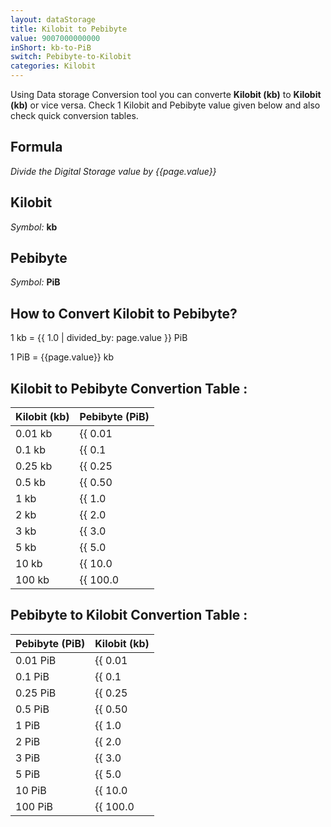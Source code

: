 ```yaml
---
layout: dataStorage
title: Kilobit to Pebibyte
value: 9007000000000
inShort: kb-to-PiB
switch: Pebibyte-to-Kilobit
categories: Kilobit
---
```


Using Data storage Conversion tool you can converte **Kilobit (kb)** to **Kilobit (kb)** or vice versa. Check 1 Kilobit and Pebibyte value given below and also check quick conversion tables.

## Formula
*Divide the Digital Storage value by {{page.value}}*

## Kilobit
*Symbol:* **kb**

## Pebibyte
*Symbol:* **PiB**

## How to Convert Kilobit to Pebibyte?

1 kb = {{ 1.0 | divided_by: page.value }} PiB

1 PiB = {{page.value}} kb


## Kilobit to Pebibyte Convertion Table :

| Kilobit (kb) | Pebibyte (PiB) |
| ---- | ---- |
| 0.01 kb | {{ 0.01 | divided_by: page.value }} PiB |
| 0.1 kb | {{ 0.1 | divided_by: page.value }} PiB |
| 0.25 kb | {{ 0.25 | divided_by: page.value }} PiB |
| 0.5 kb | {{ 0.50 | divided_by: page.value }} PiB |
| 1 kb | {{ 1.0 | divided_by: page.value }} PiB |
| 2 kb | {{ 2.0 | divided_by: page.value }} PiB |
| 3 kb | {{ 3.0 | divided_by: page.value }} PiB |
| 5 kb | {{ 5.0 | divided_by: page.value }} PiB |
| 10 kb | {{ 10.0 | divided_by: page.value }} PiB |
| 100 kb | {{ 100.0 | divided_by: page.value }} PiB |

## Pebibyte to Kilobit Convertion Table :

| Pebibyte (PiB) | Kilobit (kb) |
| ---- | ---- |
| 0.01 PiB | {{ 0.01 | times: page.value }} kb |
| 0.1 PiB | {{ 0.1 | times: page.value }} kb |
| 0.25 PiB | {{ 0.25 | times: page.value }} kb |
| 0.5 PiB | {{ 0.50 | times: page.value }} kb |
| 1 PiB | {{ 1.0 | times: page.value }} kb |
| 2 PiB | {{ 2.0 | times: page.value }} kb |
| 3 PiB | {{ 3.0 | times: page.value }} kb |
| 5 PiB | {{ 5.0 | times: page.value }} kb |
| 10 PiB | {{ 10.0 | times: page.value }} kb |
| 100 PiB | {{ 100.0 | times: page.value }} kb |


<script>
document.getElementById('selectInput')[2].selected = true
document.getElementById('selectOutput')[21].selected = true
</script>

